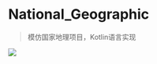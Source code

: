 # National_Geographic
> 模仿国家地理项目，Kotlin语言实现


![](http://p5m5fl8bx.bkt.clouddn.com/18-5-6/67873474.jpg)
